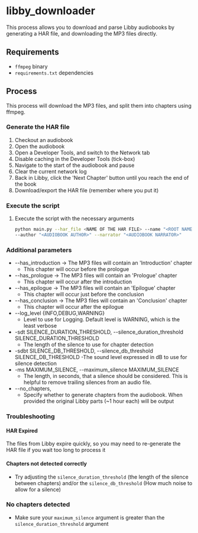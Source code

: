 # libby_downloader

This process allows you to download and parse Libby audiobooks by generating a HAR file, and downloading the MP3 files
directly.

## Requirements

- `ffmpeg` binary
- `requirements.txt` dependencies

## Process

This process will download the MP3 files, and split them into chapters using ffmpeg.

### Generate the HAR file

1. Checkout an audiobook
2. Open the audiobook
3. Open a Developer Tools, and switch to the Network tab
4. Disable caching in the Developer Tools (tick-box)
5. Navigate to the start of the audiobook and pause
6. Clear the current network log
7. Back in Libby, click the 'Next Chapter' button until you reach the end of the book
8. Download/export the HAR file (remember where you put it)

### Execute the script

1. Execute the script with the necessary arguments
   ```bash
   python main.py --har_file <NAME OF THE HAR FILE> --name "<ROOT NAME FOR DOWNLOAD FILES>" --title "<AUDIOBOOK TITLE>" \
   --author "<AUDIOBOOK AUTHOR>" --narrator "<AUDIOBOOK NARRATOR>"
   ```

### Additional parameters

- --has_introduction -> The MP3 files will contain an 'Introduction' chapter
  - This chapter will occur before the prologue
- --has_prologue -> The MP3 files will contain an 'Prologue' chapter
  - This chapter will occur after the introduction
- --has_epilogue -> The MP3 files will contain an 'Epilogue' chapter
  - This chapter will occur just before the conclusion
- --has_conclusion -> The MP3 files will contain an 'Conclusion' chapter
  - This chapter will occur after the epilogue
- --log_level {INFO,DEBUG,WARNING}
  - Level to use for Logging. Default level is WARNING, which is the least verbose
- -sdt SILENCE_DURATION_THRESHOLD, --silence_duration_threshold SILENCE_DURATION_THRESHOLD
  - The length of the silence to use for chapter detection
- -sdbt SILENCE_DB_THRESHOLD, --silence_db_threshold SILENCE_DB_THRESHOLD
   -The sound level expressed in dB to use for silence detection
- -ms MAXIMUM_SILENCE, --maximum_silence MAXIMUM_SILENCE
   - The length, in seconds, that a silence should be considered. This is helpful to remove trailing silences from an audio file.
- --no_chapters,
   - Specify whether to generate chapters from the audiobook. When provided the original Libby parts (~1 hour each) will be output

### Troubleshooting

#### HAR Expired

The files from Libby expire quickly, so you may need to re-generate the HAR file if you wait too long to process it

#### Chapters not detected correctly

- Try adjusting the `silence_duration_threshold` (the length of the silence between chapters) and/or the
  `silence_db_threshold` (How much noise to allow for a silence)

### No chapters detected

- Make sure your `maximum_silence` argument is greater than the `silence_duration_threshold` argument
